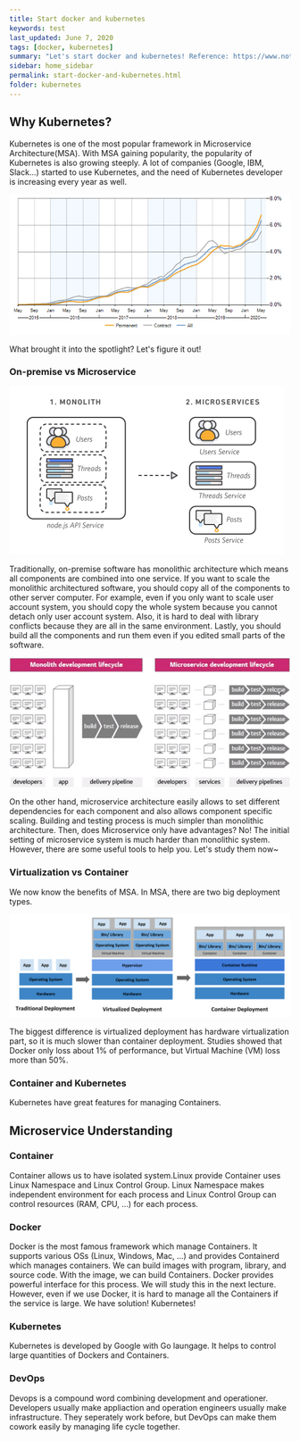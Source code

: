 ```yaml
---
title: Start docker and kubernetes
keywords: test
last_updated: June 7, 2020
tags: [docker, kubernetes]
summary: "Let's start docker and kubernetes! Reference: https://www.notion.so/3f5794b5aafe44e7835e55e70c8debf5 (Korean)"
sidebar: home_sidebar
permalink: start-docker-and-kubernetes.html
folder: kubernetes
---
```


## Why Kubernetes?

Kubernetes is one of the most popular framework in Microservice Architecture(MSA). 
With MSA gaining popularity, the popularity of Kubernetes is also growing steeply.
A lot of companies (Google, IBM, Slack...) started to use Kubernetes, and the need of Kubernetes developer is increasing every year as well.

![kubernetes-permenant-demand-trend](images/kubernetes/permanent-demand-trend.png "https://www.itjobswatch.co.uk/jobs/uk/kubernetes.do")

What brought it into the spotlight? Let's figure it out!

### On-premise vs Microservice

![compare-monolithic-and-microservice](images/kubernetes/compare-monolithic-microservice.png "https://aws.amazon.com/ko/microservices")

Traditionally, on-premise software has monolithic architecture which means all components are combined into one service. If you want to scale the monolithic architectured software, you should copy all of the components to other server computer. For example, even if you only want to scale user account system, you should copy the whole system because you cannot detach only user account system. Also, it is hard to deal with library conflicts because they are all in the same environment. Lastly, you should build all the components and run them even if you edited small parts of the software.

![build-test-comparison](images/kubernetes/build-test-comparison.png "https://blog.lqcns.com/1278")

On the other hand, microservice architecture easily allows to set different dependencies for each component and also allows component specific scaling. Building and testing process is much simpler than monolithic architecture.
Then, does Microservice only have advantages? No!
The initial setting of microservice system is much harder than monolithic system. 
However, there are some useful tools to help you.
Let's study them now~

### Virtualization vs Container

We now know the benefits of MSA. In MSA, there are two big deployment types.

![container_evolution](images/kubernetes/container-evolution.svg "https://kubernetes.io/docs/concepts/overview/what-is-kubernetes/")

The biggest difference is virtualized deployment has hardware virtualization part, so it is much slower than container deployment. Studies showed that Docker only loss about 1% of performance, but Virtual Machine (VM) loss more than 50%.

### Container and Kubernetes

Kubernetes have great features for managing Containers. 

## Microservice Understanding

### Container

Container allows us to have isolated system.Linux provide Container uses Linux Namespace and Linux Control Group. Linux Namespace makes independent environment for each process and Linux Control Group can control resources (RAM, CPU, ...) for each process. 

### Docker

Docker is the most famous framework which manage Containers. It supports various OSs (Linux, Windows, Mac, ...) and provides Containerd which manages containers.
We can build images with program, library, and source code. With the image, we can build Containers.
Docker provides powerful interface for this process. We will study this in the next lecture.
However, even if we use Docker, it is hard to manage all the Containers if the service is large. 
We have solution! Kubernetes!

### Kubernetes

Kubernetes is developed by Google with Go laungage. It helps to control large quantities of Dockers and Containers.

### DevOps

Devops is a compound word combining development and operationer. Developers usually make appliaction and operation engineers usually make infrastructure. They seperately work before, but DevOps can make them cowork easily by managing life cycle together. 